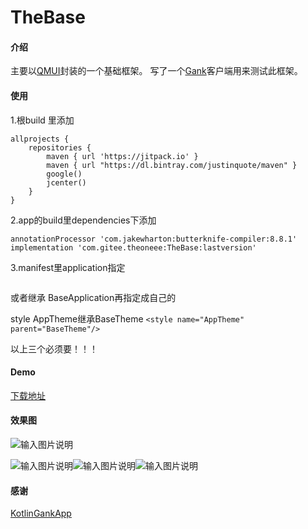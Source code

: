 # TheBase

#### 介绍
主要以[QMUI](https://github.com/Tencent/QMUI_Android)封装的一个基础框架。
写了一个[Gank](http://gank.io/)客户端用来测试此框架。

#### 使用

1.根build 里添加

```
allprojects {
    repositories {
        maven { url 'https://jitpack.io' }
        maven { url "https://dl.bintray.com/justinquote/maven" }
        google()
        jcenter()
    }
}
```
2.app的build里dependencies下添加
```
annotationProcessor 'com.jakewharton:butterknife-compiler:8.8.1'
implementation 'com.gitee.theoneee:TheBase:lastversion'
```
3.manifest里application指定  
```android:name="the.one.base.BaseApplication"
```
或者继承 BaseApplication再指定成自己的

style AppTheme继承BaseTheme
```<style name="AppTheme" parent="BaseTheme"/>```

以上三个必须要！！！

#### Demo
[下载地址](https://gitee.com/theoneee/TheBase/raw/master/app/release/app-release.apk)

#### 效果图

![输入图片说明](https://images.gitee.com/uploads/images/2019/0312/155923_cdb5f007_2286054.gif "99d6571a-1ce7-4f85-82bf-44dcda06c846.gif")

![输入图片说明](https://images.gitee.com/uploads/images/2019/0312/155654_b46fccb5_2286054.png "S90312-151521.png")![输入图片说明](https://images.gitee.com/uploads/images/2019/0312/155702_93c35928_2286054.png "S90312-151525.png")![输入图片说明](https://images.gitee.com/uploads/images/2019/0312/155709_cc65ed3d_2286054.png "S90312-151529.png")


#### 感谢

[KotlinGankApp](https://github.com/JayGengi/KotlinGankApp)


